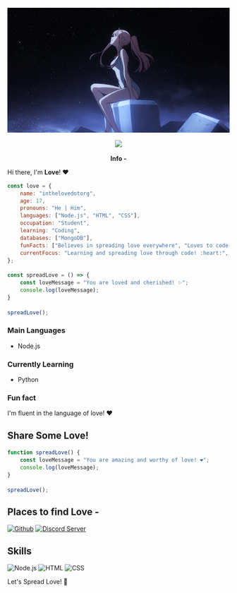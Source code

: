 <p align="center">
        <img src="https://github.com/inthelovedotorg/inthelovedotorg/blob/main/zerotwo.gif" />
</p>

<p align="center">
   <a href="https://discord.com/users/773755998665441280">
      <img src="https://lanyard.cnrad.dev/api/YOUR_DISCORD_USER_ID?theme=dark&animated=true" />
   </a>
</p>

<p align="center"><b>Info -</b></p>

Hi there, I'm **Love**! ❤️
```javascript
const love = {
    name: "inthelovedotorg",
    age: 17,
    pronouns: "He | Him",
    languages: ["Node.js", "HTML", "CSS"],
    occupation: "Student",
    learning: "Coding",
    databases: ["MongoDB"],
    funFacts: ["Believes in spreading love everywhere", "Loves to code with a heart"],
    currentFocus: "Learning and spreading love through code! :heart:",
};

const spreadLove = () => {
    const loveMessage = "You are loved and cherished! ✨";
    console.log(loveMessage);
}

spreadLove();
```
### Main Languages
- Node.js

### Currently Learning
- Python 

### Fun fact
I'm fluent in the language of love! :heart:

## Share Some Love!
```javascript
function spreadLove() {
    const loveMessage = "You are amazing and worthy of love! ❤️";
    console.log(loveMessage);
}

spreadLove();
```
## Places to find Love - 
  
 [![Github](https://img.shields.io/badge/-Github-181717?style=for-the-badge&logo=Github&logoColor=white)](https://github.com/inthelovedotorg) 
 [![Discord Server](https://img.shields.io/badge/Discord-7289DA?style=for-the-badge&logo=discord&logoColor=white)](https://discord.gg/moonlake)
 
## Skills
![Node.js](https://img.shields.io/badge/Node.js-43853D?style=for-the-badge&logo=node.js&logoColor=white)
![HTML](https://img.shields.io/badge/HTML5-E34F26?style=for-the-badge&logo=html5&logoColor=white) 
![CSS](https://img.shields.io/badge/CSS3-1572B6?style=for-the-badge&logo=css3&logoColor=white)


Let's Spread Love! 💓
